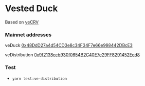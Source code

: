 # Vested Duck

Based on [veCRV](https://github.com/curvefi/curve-dao-contracts)

### Mainnet addresses

veDuck [0x48DdD27a4d54CD3e8c34F34F7e66e998442DBcE3](https://etherscan.io/address/0x48DdD27a4d54CD3e8c34F34F7e66e998442DBcE3#code)

veDistribution [0x9f2138ccb930f0654B2C40E7e29FF8291452Eed8](https://etherscan.io/address/0x9f2138ccb930f0654B2C40E7e29FF8291452Eed8#code)

### Test

- `yarn test:ve-distribution`
